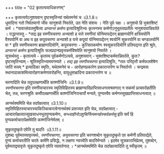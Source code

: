 +++
title = "02 कृतात्ययाधिकरणम्"

+++
कृतात्ययेऽनुशयवान् दृष्टस्मृतिभ्यां यथेतमनेवं च ॥3.1.8॥  
धूमादिना गतो निर्वतमानो जीवः सानुशयो निवर्तते, उत नेति संशयः । नेति पूर्वः पक्षः । अनुशयो हि भुक्तशिष्टं कर्म । *यावत्संपातमुषित्वा *प्राप्यान्तं कर्मणः* इत्यादिश्रुतिभ्यः कृत्स्नस्य कर्मणोऽनुभूतताप्रतीतेः नानुशयवान्निवर्तते । राद्धान्तस्तु - *तद्य इह रमणीयचरणा अभ्याशो ह यत्ते रमणीयां योनिमापद्येरन् ब्राह्मणयोनिं क्षत्रिययोनिं वैश्ययोनिं वा अथ य इह कपूयचरणा अभ्याशो ह यत्ते कपूयां योनिमापद्येरन् श्वयोनिं सूकरयोनिं वा चण्डालयोनिं वा * इति रमणीयचरणा ब्राह्मणादियोनिं, कपूयचरणाः - कुत्सितकर्माणः श्वसूकरादियोनिं प्रतिपद्यन्त इति श्रुतेः, *प्राप्यान्तं कर्मणः* इत्यादिश्रुतिः फलप्रदानप्रवृत्तकर्मविषयेति सानुशयो निवर्तते ।   
सूत्रार्थस्तु - कृतात्यये - कृतस्य पूर्वकर्मणोऽत्यये, अनुशयवान् - भुक्तशिष्टकर्मवान्निवर्तते, कुतः? दृष्टस्मृतिभ्याम् - श्रुतिस्मृतिभ्यामवगम्यते । *तद्य इह रमणीयचरणाः* इत्यादिश्रुतिः, *ततः परिवृत्तौ कर्मफलशेषेण जातिं रूपम् * इत्यादिका स्मृतिः, यथेतमनेवं च - आरोहणप्रकारेण प्रकारान्तरेण च निवर्तन्ते । चन्द्रमसः स्थानादाकाशमित्यारोहणक्रमेणावरोहन्ति, वायुधूमाभ्रादिना प्रकारान्तरेण च ॥

चरणादिति चेन्न तदुपलक्षणार्थेति कार्ष्णाजिनिः ॥3.1.9॥  
*रमणीयचरणाः* इति रमणीयाचारस्य स्मृतिविहितस्य ब्राह्मण्यादिप्राप्तिसाधनत्वश्रवणात् न सकर्मा प्रत्यवरोहतीति चेत्, तन्न, चरणश्रुतिः कर्मोपलक्षणार्थेति कार्ष्णाजिनिराचार्यो मन्यते, पुण्यस्यैव कर्मणस्सुखप्राप्तिसाधनत्वात् ॥

आनर्थक्यमिति चेन्न तदपेक्षत्वात् ॥3.1.10॥  
स्मृतिविहितस्याचारस्याकिञ्चित्करत्वेनानर्थक्यं प्रसज्यत इति चेन्न, तदपेक्षत्वात् - आचारापेक्षत्वात्सुखसाधनभूतपुण्यकर्मणः, *सन्ध्याहीनोऽशुचिर्नित्यमनर्हस्सर्वकर्मसु* इति सर्वं हि पुण्यकर्माचारापेक्षमेवेति कार्ष्णाजिनेर्मतम् ॥

सुकृतदुष्कृते एवेति तु बादरिः ॥3.1.11॥  
तुशब्दः पूर्वमतव्यावृत्त्यर्थः, *रमणीयचरणाः, कपूयचरणाः* इति चरणशब्देन सुकृतदुष्कृते एव कर्मणी प्रतिपाद्येते, पुण्यं कर्माचरतीति चरतेः कर्मणि प्रसिद्धेः, न लक्षणा न्याय्येति बादरिर्मन्यते । इदमेव सूत्रकाराभिप्रेतम्, तुशब्देन, पूर्वमताद्व्यावृत्तेः सुकृतदुष्कृते एवेति व्यावर्तनात् । *आनर्थक्यमिति चेन्न तदपेक्षत्वादिति तु स्वीकृतम् ॥